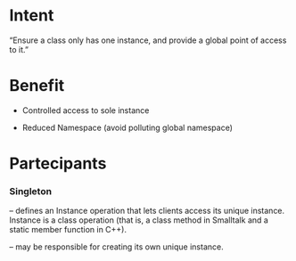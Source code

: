 # Intent

“Ensure a class only has one instance, and provide a global point of access to it.”

# Benefit

- Controlled access to sole instance

- Reduced Namespace (avoid polluting global namespace)

# Partecipants

### Singleton

– defines an Instance operation that lets clients access its unique instance. Instance is a class operation (that is, a class method in Smalltalk and a static member function in C++).

– may be responsible for creating its own unique instance.
